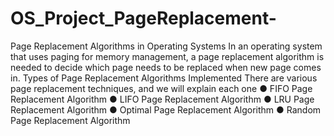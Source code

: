 # OS_Project_PageReplacement-
Page Replacement Algorithms in Operating Systems In an operating system that uses paging for memory management, a page replacement algorithm is needed to decide which page needs to be replaced when new page comes in.
Types of Page Replacement Algorithms Implemented
There are various page replacement techniques, and we will explain each one
● FIFO Page Replacement Algorithm
● LIFO Page Replacement Algorithm
● LRU Page Replacement Algorithm
● Optimal Page Replacement Algorithm
● Random Page Replacement Algorithm
